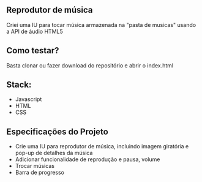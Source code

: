 ## Reprodutor de música

Criei uma IU para tocar música armazenada na "pasta de musicas" usando a API de áudio HTML5

## Como testar?

Basta clonar ou fazer download do repositório e abrir o index.html

## Stack:
* Javascript
* HTML 
* CSS 

## Especificações do Projeto

- Crie uma IU para reprodutor de música, incluindo imagem giratória e pop-up de detalhes da música
- Adicionar funcionalidade de reprodução e pausa, volume
- Trocar músicas
- Barra de progresso
